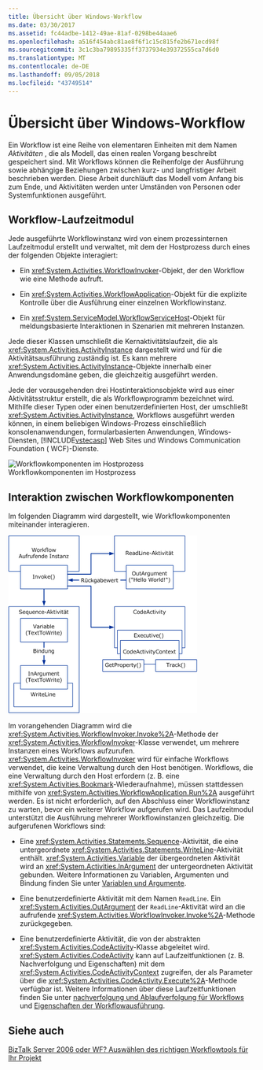```yaml
---
title: Übersicht über Windows-Workflow
ms.date: 03/30/2017
ms.assetid: fc44adbe-1412-49ae-81af-0298be44aae6
ms.openlocfilehash: a516f454abc81ae8f6f1c15c815fe2b671ecd98f
ms.sourcegitcommit: 3c1c3ba79895335ff3737934e39372555ca7d6d0
ms.translationtype: MT
ms.contentlocale: de-DE
ms.lasthandoff: 09/05/2018
ms.locfileid: "43749514"
---
```

# <a name="windows-workflow-overview"></a>Übersicht über Windows-Workflow
Ein Workflow ist eine Reihe von elementaren Einheiten mit dem Namen *Aktivitäten* , die als Modell, das einen realen Vorgang beschreibt gespeichert sind. Mit Workflows können die Reihenfolge der Ausführung sowie abhängige Beziehungen zwischen kurz- und langfristiger Arbeit beschrieben werden. Diese Arbeit durchläuft das Modell vom Anfang bis zum Ende, und Aktivitäten werden unter Umständen von Personen oder Systemfunktionen ausgeführt.  
  
## <a name="workflow-run-time-engine"></a>Workflow-Laufzeitmodul  
 Jede ausgeführte Workflowinstanz wird von einem prozessinternen Laufzeitmodul erstellt und verwaltet, mit dem der Hostprozess durch eines der folgenden Objekte interagiert:  
  
-   Ein <xref:System.Activities.WorkflowInvoker>-Objekt, der den Workflow wie eine Methode aufruft.  
  
-   Ein <xref:System.Activities.WorkflowApplication>-Objekt für die explizite Kontrolle über die Ausführung einer einzelnen Workflowinstanz.  
  
-   Ein <xref:System.ServiceModel.WorkflowServiceHost>-Objekt für meldungsbasierte Interaktionen in Szenarien mit mehreren Instanzen.  
  
 Jede dieser Klassen umschließt die Kernaktivitätslaufzeit, die als <xref:System.Activities.ActivityInstance> dargestellt wird und für die Aktivitätsausführung zuständig ist. Es kann mehrere <xref:System.Activities.ActivityInstance>-Objekte innerhalb einer Anwendungsdomäne geben, die gleichzeitig ausgeführt werden.  
  
 Jede der vorausgehenden drei Hostinteraktionsobjekte wird aus einer Aktivitätsstruktur erstellt, die als Workflowprogramm bezeichnet wird. Mithilfe dieser Typen oder einen benutzerdefinierten Host, der umschließt <xref:System.Activities.ActivityInstance>, Workflows ausgeführt werden können, in einem beliebigen Windows-Prozess einschließlich konsolenanwendungen, formularbasierten Anwendungen, Windows-Diensten, [!INCLUDE[vstecasp](../../../includes/vstecasp-md.md)] Web Sites und Windows Communication Foundation ( WCF)-Dienste.  
  
 ![Workflowkomponenten im Hostprozess](../../../docs/framework/windows-workflow-foundation/media/44c79d1d-178b-4487-87ed-3e33015a3842.gif "44c79d1d-178b-4487-87ed-3e33015a3842")  
Workflowkomponenten im Hostprozess  
  
## <a name="interaction-between-workflow-components"></a>Interaktion zwischen Workflowkomponenten  
 Im folgenden Diagramm wird dargestellt, wie Workflowkomponenten miteinander interagieren.  
  
 ![Workflowinteraktion](../../../docs/framework/windows-workflow-foundation/media/workflowinteraction.gif "WorkflowInteraction")  
  
 Im vorangehenden Diagramm wird die <xref:System.Activities.WorkflowInvoker.Invoke%2A>-Methode der <xref:System.Activities.WorkflowInvoker>-Klasse verwendet, um mehrere Instanzen eines Workflows aufzurufen. <xref:System.Activities.WorkflowInvoker> wird für einfache Workflows verwendet, die keine Verwaltung durch den Host benötigen. Workflows, die eine Verwaltung durch den Host erfordern (z. B. eine <xref:System.Activities.Bookmark>-Wiederaufnahme), müssen stattdessen mithilfe von <xref:System.Activities.WorkflowApplication.Run%2A> ausgeführt werden. Es ist nicht erforderlich, auf den Abschluss einer Workflowinstanz zu warten, bevor ein weiterer Workflow aufgerufen wird. Das Laufzeitmodul unterstützt die Ausführung mehrerer Workflowinstanzen gleichzeitig.  Die aufgerufenen Workflows sind:  
  
-   Eine <xref:System.Activities.Statements.Sequence>-Aktivität, die eine untergeordnete <xref:System.Activities.Statements.WriteLine>-Aktivität enthält. <xref:System.Activities.Variable> der übergeordneten Aktivität wird an <xref:System.Activities.InArgument> der untergeordneten Aktivität gebunden. Weitere Informationen zu Variablen, Argumenten und Bindung finden Sie unter [Variablen und Argumente](../../../docs/framework/windows-workflow-foundation/variables-and-arguments.md).  
  
-   Eine benutzerdefinierte Aktivität mit dem Namen `ReadLine`. Ein <xref:System.Activities.OutArgument> der `ReadLine`-Aktivität wird an die aufrufende <xref:System.Activities.WorkflowInvoker.Invoke%2A>-Methode zurückgegeben.  
  
-   Eine benutzerdefinierte Aktivität, die von der abstrakten <xref:System.Activities.CodeActivity>-Klasse abgeleitet wird. <xref:System.Activities.CodeActivity> kann auf Laufzeitfunktionen (z. B. Nachverfolgung und Eigenschaften) mit dem <xref:System.Activities.CodeActivityContext> zugreifen, der als Parameter über die <xref:System.Activities.CodeActivity.Execute%2A>-Methode verfügbar ist. Weitere Informationen über diese Laufzeitfunktionen finden Sie unter [nachverfolgung und Ablaufverfolgung für Workflows](../../../docs/framework/windows-workflow-foundation/workflow-tracking-and-tracing.md) und [Eigenschaften der Workflowausführung](../../../docs/framework/windows-workflow-foundation/workflow-execution-properties.md).  
  
## <a name="see-also"></a>Siehe auch  
 [BizTalk Server 2006 oder WF? Auswählen des richtigen Workflowtools für Ihr Projekt](https://go.microsoft.com/fwlink/?LinkId=154901)
